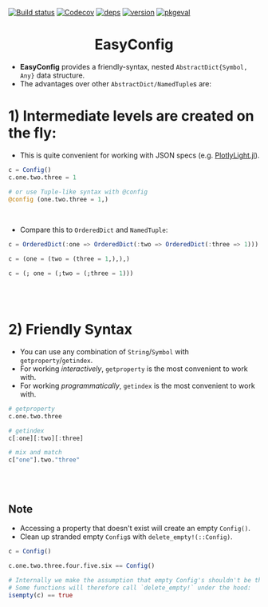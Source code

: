 [![Build status](https://github.com/joshday/EasyConfig.jl/workflows/CI/badge.svg)](https://github.com/joshday/EasyConfig.jl/actions?query=workflow%3ACI+branch%3Amaster)
[![Codecov](https://codecov.io/gh/joshday/EasyConfig.jl/branch/master/graph/badge.svg)](https://codecov.io/gh/joshday/EasyConfig.jl)
[![deps](https://juliahub.com/docs/EasyConfig/deps.svg)](https://juliahub.com/ui/Packages/EasyConfig/tMFix?t=2)
[![version](https://juliahub.com/docs/EasyConfig/version.svg)](https://juliahub.com/ui/Packages/EasyConfig/tMFix)
[![pkgeval](https://juliahub.com/docs/EasyConfig/pkgeval.svg)](https://juliahub.com/ui/Packages/EasyConfig/tMFix)


<h1 align="center">EasyConfig</h1>

- **EasyConfig** provides a friendly-syntax, nested `AbstractDict{Symbol, Any}` data structure.
- The advantages over other `AbstractDict/NamedTuple`s are:

# 1) Intermediate levels are created on the fly:

- This is quite convenient for working with JSON specs (e.g. [PlotlyLight.jl](https://github.com/JuliaComputing/PlotlyLight.jl)).


```julia
c = Config()
c.one.two.three = 1

# or use Tuple-like syntax with @config
@config (one.two.three = 1,)
```

<br>

- Compare this to `OrderedDict` and `NamedTuple`:

```julia
c = OrderedDict(:one => OrderedDict(:two => OrderedDict(:three => 1)))

c = (one = (two = (three = 1,),),)

c = (; one = (;two = (;three = 1)))
```

<br><br>

# 2) Friendly Syntax

- You can use any combination of `String`/`Symbol` with `getproperty`/`getindex`.
- For working *interactively*, `getproperty` is the most convenient to work with.
- For working *programmatically*, `getindex` is the most convenient to work with.

```julia
# getproperty
c.one.two.three

# getindex
c[:one][:two][:three]

# mix and match
c["one"].two."three"
```

<br><br>


## Note

- Accessing a property that doesn't exist will create an empty `Config()`.
- Clean up stranded empty `Config`s with `delete_empty!(::Config)`.

```julia
c = Config()

c.one.two.three.four.five.six == Config()

# Internally we make the assumption that empty Config's shouldn't be there.
# Some functions will therefore call `delete_empty!` under the hood:
isempty(c) == true
```
